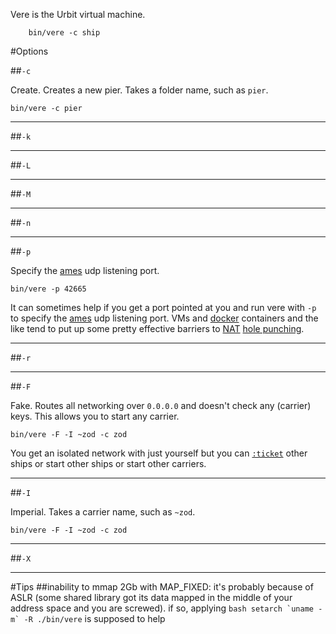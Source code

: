 Vere is the Urbit virtual machine. 

        bin/vere -c ship

#Options

##`-c`

Create. Creates a new pier. Takes a folder name, such as `pier`.

`bin/vere -c pier`

---

##`-k`

---

##`-L`

---

##`-M`

---

##`-n`

---

##`-p`

Specify the [ames](doc/arvo/ames) udp listening port.

`bin/vere -p 42665`

It can sometimes help if you get a port pointed at you and run vere with `-p` to specify the [ames](doc/arvo/ames) udp listening port. VMs and [docker](http://www.docker.com/) containers and the like tend to put up some pretty effective barriers to [NAT](http://en.wikipedia.org/wiki/Network_address_translation) [hole punching](http://en.wikipedia.org/wiki/TCP_hole_punching).

---

##`-r`

---

##`-F`

Fake. Routes all networking over `0.0.0.0` and doesn't check any (carrier) keys. This allows you to start any carrier.

`bin/vere -F -I ~zod -c zod`

You get an isolated network with just yourself but you can [`:ticket`]() other ships or start other ships or start other carriers.

---

##`-I`

Imperial. Takes a carrier name, such as `~zod`.

`bin/vere -F -I ~zod -c zod`

---

##`-X`

---

#Tips
##inability to mmap 2Gb with MAP_FIXED:
it's probably because of ASLR (some shared library got its data mapped in the middle of your address space and you are screwed).  if so, applying ```bash
setarch `uname -m` -R ./bin/vere```
is supposed to help
